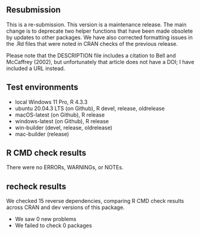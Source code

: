 ## Resubmission

This is a re-submission. This version is a maintenance release. The main change is to deprecate two helper functions that have been made obsolete by updates to other packages. We have also corrected formatting issues in the .Rd files that were noted in CRAN checks of the previous release.

Please note that the DESCRIPTION file includes a citation to Bell and McCaffrey (2002), but unfortunately that article does not have a DOI; I have included a URL instead.

## Test environments

* local Windows 11 Pro, R 4.3.3
* ubuntu 20.04.3 LTS (on Github), R devel, release, oldrelease
* macOS-latest (on Github), R release
* windows-latest (on Github), R release
* win-builder (devel, release, oldrelease)
* mac-builder (release)

## R CMD check results

There were no ERRORs, WARNINGs, or NOTEs. 

## recheck results

We checked 15 reverse dependencies, comparing R CMD check results across CRAN and dev versions of this package.

 * We saw 0 new problems
 * We failed to check 0 packages

